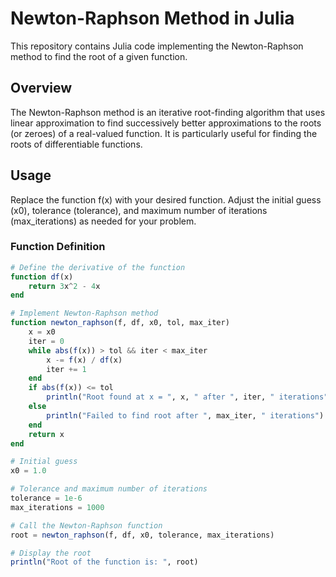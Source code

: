 # Newton-Raphson Method in Julia

This repository contains Julia code implementing the Newton-Raphson method to find the root of a given function.

## Overview

The Newton-Raphson method is an iterative root-finding algorithm that uses linear approximation to find successively better approximations to the roots (or zeroes) of a real-valued function. It is particularly useful for finding the roots of differentiable functions.

## Usage
Replace the function f(x) with your desired function. Adjust the initial guess (x0), tolerance (tolerance), and maximum number of iterations (max_iterations) as needed for your problem.

### Function Definition

```julia
# Define the derivative of the function
function df(x)
    return 3x^2 - 4x
end

# Implement Newton-Raphson method
function newton_raphson(f, df, x0, tol, max_iter)
    x = x0
    iter = 0
    while abs(f(x)) > tol && iter < max_iter
        x -= f(x) / df(x)
        iter += 1
    end
    if abs(f(x)) <= tol
        println("Root found at x = ", x, " after ", iter, " iterations")
    else
        println("Failed to find root after ", max_iter, " iterations")
    end
    return x
end

# Initial guess
x0 = 1.0

# Tolerance and maximum number of iterations
tolerance = 1e-6
max_iterations = 1000

# Call the Newton-Raphson function
root = newton_raphson(f, df, x0, tolerance, max_iterations)

# Display the root
println("Root of the function is: ", root)
